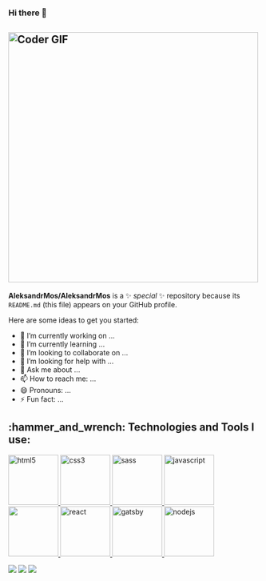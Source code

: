 ### Hi there 👋
<h2 align="left">
 <abc>
  <d>
    <img src="https://media.giphy.com/media/SWoSkN6DxTszqIKEqv/giphy.gif" alt="Coder GIF" width="500">
 </abc>
</h2>


**AleksandrMos/AleksandrMos** is a ✨ _special_ ✨ repository because its `README.md` (this file) appears on your GitHub profile.

Here are some ideas to get you started:

- 🔭 I’m currently working on ...
- 🌱 I’m currently learning ...
- 👯 I’m looking to collaborate on ...
- 🤔 I’m looking for help with ...
- 💬 Ask me about ...
- 📫 How to reach me: ...
- 😄 Pronouns: ...
- ⚡ Fun fact: ...
  

<h2 align="left">:hammer_and_wrench: Technologies and Tools I use:</h2>
<p align="left">
    <a href="https://www.w3.org/html/" target="_blank"> <img src="https://cdn.jsdelivr.net/gh/devicons/devicon/icons/visualstudio/visualstudio-plain-wordmark.svg" alt="html5" width="100" height="100"/> </a>
    <a href="https://www.w3schools.com/css/" target="_blank"> <img src="https://cdn.jsdelivr.net/gh/devicons/devicon/icons/csharp/csharp-original.svg" alt="css3" width="100" height="100"/> </a>
<a href="https://sass-lang.com" target="_blank"> <img src="https://cdn.jsdelivr.net/gh/devicons/devicon/icons/mysql/mysql-original-wordmark.svg" alt="sass" width="100" height="100"/> </a>
    <a href="https://developer.mozilla.org/en-US/docs/Web/JavaScript" target="_blank"> <img src="https://cdn.jsdelivr.net/gh/devicons/devicon/icons/python/python-original-wordmark.svg" alt="javascript" width="100" height="100"/> </a>
<a href="https://webpack.js.org/" target="_blank"> <img src="https://cdn.jsdelivr.net/gh/devicons/devicon/icons/jupyter/jupyter-original-wordmark.svg" width="100" height="100"/> </a>
<a href="https://reactjs.org/" target="_blank"> <img src="https://www.vectorlogo.zone/logos/getpostman/getpostman-icon.svg" alt="react" width="100" height="100"/> </a>
<a href="https://www.gatsbyjs.com/" target="_blank"> <img src="https://cdn.jsdelivr.net/gh/devicons/devicon/icons/git/git-original-wordmark.svg" alt="gatsby" width="100" height="100"/> </a>
      <a href="https://nodejs.org" target="_blank"> <img src="https://cdn.jsdelivr.net/gh/devicons/devicon/icons/blender/blender-original.svg" alt="nodejs" width="100" height="100"/> </a>
  
</p>

          

![](http://github-profile-summary-cards.vercel.app/api/cards/stats?username=vn7n24fzkq&theme=default)
![](http://github-profile-summary-cards.vercel.app/api/cards/productive-time?username=vn7n24fzkq&theme=default&utcOffset=8)
![](http://github-profile-summary-cards.vercel.app/api/cards/profile-details?username=vn7n24fzkq&theme=default)

